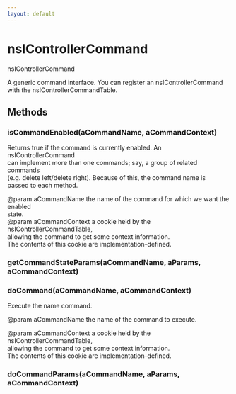 ```yaml
---
layout: default
---
```


# nsIControllerCommand #
  
nsIControllerCommand  
  
A generic command interface. You can register an nsIControllerCommand  
with the nsIControllerCommandTable.  
  

## Methods ##

### isCommandEnabled(aCommandName, aCommandContext) ###
  
Returns true if the command is currently enabled. An nsIControllerCommand  
can implement more than one commands; say, a group of related commands  
(e.g. delete left/delete right). Because of this, the command name is  
passed to each method.  
  
@param aCommandName  the name of the command for which we want the enabled  
                     state.  
@param aCommandContext    a cookie held by the nsIControllerCommandTable,  
                 allowing the command to get some context information.  
                 The contents of this cookie are implementation-defined.  
  

### getCommandStateParams(aCommandName, aParams, aCommandContext) ###

### doCommand(aCommandName, aCommandContext) ###
  
Execute the name command.  
  
@param aCommandName  the name of the command to execute.  
  
@param aCommandContext    a cookie held by the nsIControllerCommandTable,  
                 allowing the command to get some context information.  
                 The contents of this cookie are implementation-defined.  
  

### doCommandParams(aCommandName, aParams, aCommandContext) ###
